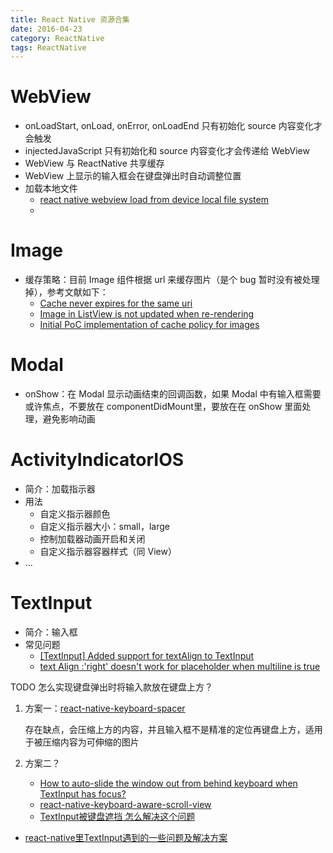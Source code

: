 ```yaml
---
title: React Native 资源合集
date: 2016-04-23
category: ReactNative
tags: ReactNative
---
```


# WebView
- onLoadStart, onLoad, onError, onLoadEnd 只有初始化 source 内容变化才会触发
- injectedJavaScript 只有初始化和 source 内容变化才会传递给 WebView
- WebView 与 ReactNative 共享缓存
- WebView 上显示的输入框会在键盘弹出时自动调整位置
- 加载本地文件
  - [react native webview load from device local file system](http://stackoverflow.com/questions/33506908/react-native-webview-load-from-device-local-file-system)
  -

# Image
- 缓存策略：目前 Image 组件根据 url 来缓存图片（是个 bug 暂时没有被处理掉），参考文献如下：
    - [Cache never expires for the same uri](https://github.com/facebook/react-native/issues/1397)
    - [Image in ListView is not updated when re-rendering](https://github.com/facebook/react-native/issues/1417)
    - [Initial PoC implementation of cache policy for images](https://github.com/facebook/react-native/pull/1491)

# Modal
- onShow：在 Modal 显示动画结束的回调函数，如果 Modal 中有输入框需要或许焦点，不要放在 componentDidMount里，要放在在 onShow 里面处理，避免影响动画

# ActivityIndicatorIOS
- 简介：加载指示器
- 用法
    - 自定义指示器颜色
    - 自定义指示器大小：small，large
    - 控制加载器动画开启和关闭
    - 自定义指示器容器样式（同 View）
- ...

# TextInput
- 简介：输入框
- 常见问题
    - [[TextInput] Added support for textAlign to TextInput](https://github.com/facebook/react-native/pull/772)
    - [text Align :'right' doesn't work for placeholder when multiline is true](https://github.com/facebook/react-native/issues/7378)

TODO
怎么实现键盘弹出时将输入款放在键盘上方？

1. 方案一：[react-native-keyboard-spacer](https://github.com/Andr3wHur5t/react-native-keyboard-spacer)

    存在缺点，会压缩上方的内容，并且输入框不是精准的定位再键盘上方，适用于被压缩内容为可伸缩的图片

2. 方案二？
    - [How to auto-slide the window out from behind keyboard when TextInput has focus?](http://stackoverflow.com/questions/29313244/how-to-auto-slide-the-window-out-from-behind-keyboard-when-textinput-has-focus)
    - [react-native-keyboard-aware-scroll-view](https://github.com/APSL/react-native-keyboard-aware-scroll-view)
    - [TextInput被键盘遮挡 怎么解决这个问题](http://bbs.reactnative.cn/topic/606/textinput%E8%A2%AB%E9%94%AE%E7%9B%98%E9%81%AE%E6%8C%A1-%E6%80%8E%E4%B9%88%E8%A7%A3%E5%86%B3%E8%BF%99%E4%B8%AA%E9%97%AE%E9%A2%98/2)

- [react-native里TextInput遇到的一些问题及解决方案](https://segmentfault.com/a/1190000003876625)
